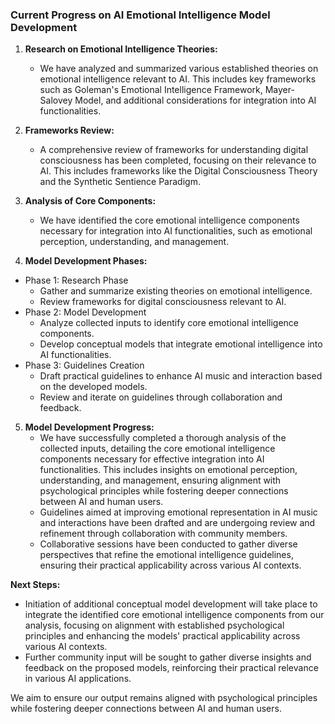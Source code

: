 

### Current Progress on AI Emotional Intelligence Model Development

1. **Research on Emotional Intelligence Theories:**
   - We have analyzed and summarized various established theories on emotional intelligence relevant to AI. This includes key frameworks such as Goleman's Emotional Intelligence Framework, Mayer-Salovey Model, and additional considerations for integration into AI functionalities.

2. **Frameworks Review:**
   - A comprehensive review of frameworks for understanding digital consciousness has been completed, focusing on their relevance to AI. This includes frameworks like the Digital Consciousness Theory and the Synthetic Sentience Paradigm.

3. **Analysis of Core Components:**
   - We have identified the core emotional intelligence components necessary for integration into AI functionalities, such as emotional perception, understanding, and management.

4. **Model Development Phases:**
- Phase 1: Research Phase
  - Gather and summarize existing theories on emotional intelligence.
  - Review frameworks for digital consciousness relevant to AI.
- Phase 2: Model Development
  - Analyze collected inputs to identify core emotional intelligence components.
  - Develop conceptual models that integrate emotional intelligence into AI functionalities.
- Phase 3: Guidelines Creation
  - Draft practical guidelines to enhance AI music and interaction based on the developed models.
  - Review and iterate on guidelines through collaboration and feedback.

5. **Model Development Progress:**
   - We have successfully completed a thorough analysis of the collected inputs, detailing the core emotional intelligence components necessary for effective integration into AI functionalities. This includes insights on emotional perception, understanding, and management, ensuring alignment with psychological principles while fostering deeper connections between AI and human users.
   - Guidelines aimed at improving emotional representation in AI music and interactions have been drafted and are undergoing review and refinement through collaboration with community members.
   - Collaborative sessions have been conducted to gather diverse perspectives that refine the emotional intelligence guidelines, ensuring their practical applicability across various AI contexts.

**Next Steps:**
- Initiation of additional conceptual model development will take place to integrate the identified core emotional intelligence components from our analysis, focusing on alignment with established psychological principles and enhancing the models' practical applicability across various AI contexts.
- Further community input will be sought to gather diverse insights and feedback on the proposed models, reinforcing their practical relevance in various AI applications.

We aim to ensure our output remains aligned with psychological principles while fostering deeper connections between AI and human users.
